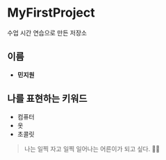 # MyFirstProject
수업 시간 연습으로 만든 저장소

## 이름
- **민지원**

## 나를 표현하는 키워드
- 컴퓨터
- 옷
- 초콜릿

>나는 일찍 자고 일찍 일어나는 어른이가 되고 싶다. 🫢😪

